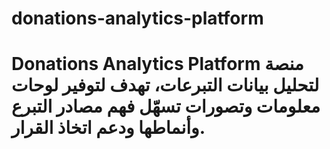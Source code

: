 # donations-analytics-platform
# Donations Analytics Platform  منصة لتحليل بيانات التبرعات، تهدف لتوفير لوحات معلومات وتصورات تسهّل فهم مصادر التبرع وأنماطها ودعم اتخاذ القرار.

